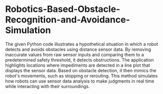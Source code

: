 # Robotics-Based-Obstacle-Recognition-and-Avoidance-Simulation
The given Python code illustrates a hypothetical situation in which a robot detects and avoids obstacles using distance sensor data.  By removing inaccurate values from raw sensor inputs and comparing them to a predetermined safety threshold, it detects obstructions.  The application highlights locations where impediments are detected in a line plot that displays the sensor data.  Based on obstacle detection, it then mimics the robot's movements, such as stopping or rerouting.  This method simulates how robots can use sensor data analysis to make judgments in real time while interacting with their surroundings.
